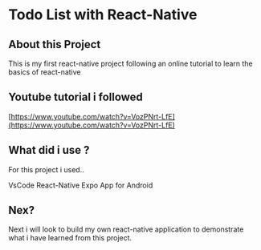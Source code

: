 # Todo List with React-Native

## About this Project
This is my first react-native project following an online tutorial to learn the basics of react-native 

## Youtube tutorial i followed
[https://www.youtube.com/watch?v=VozPNrt-LfE](https://www.youtube.com/watch?v=VozPNrt-LfE)

## What did i use ?
For this project i used..

VsCode
React-Native
Expo App for Android

## Nex?

Next i will look to build my own react-native application to demonstrate what i have learned from this project. 